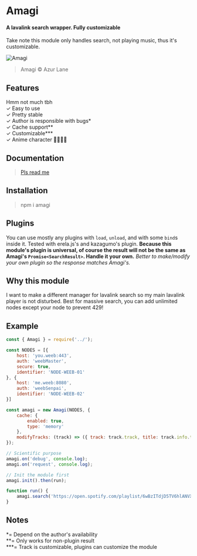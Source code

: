 # Amagi
#### A lavalink search wrapper. Fully customizable
Take note this module only handles search, not playing music, thus it's customizable. 

![Amagi](https://i.imgur.com/4ZefZpU.png)
> Amagi © Azur Lane

## Features
Hmm not much tbh   
✓ Easy to use  
✓ Pretty stable  
✓ Author is responsible with bugs*   
✓ Cache support**   
✓ Customizable***   
✓ Anime character 💖💖💖💖

## Documentation
> [Pls read me](https://takiyo0.github.io/Amagi)

## Installation
> npm i amagi

## Plugins
You can use mostly any plugins with `load`, `unload`, and with some `bind`s inside it. Tested with erela.js's and kazagumo's plugin. **Because this module's plugin is universal, of course the result will not be the same as Amagi's `Promise<SearchResult>`. Handle it your own.** _Better to make/modify your own plugin so the response matches Amagi's._

## Why this module
I want to make a different manager for lavalink search so my main lavalink player is not disturbed. Best for massive search, you can add unlimited nodes except your node to prevent 429!

## Example
```js
const { Amagi } = require('../');

const NODES = [{
    host: 'you.weeb:443',
    auth: 'weebMaster',
    secure: true,
    identifier: 'NODE-WEEB-01'
}, {
    host: 'me.weeb:8080',
    auth: 'weebSenpai',
    identifier: 'NODE-WEEB-02'
}]

const amagi = new Amagi(NODES, {
    cache: {
        enabled: true,
        type: 'memory'
    },
    modifyTracks: (track) => ({ track: track.track, title: track.info.title })
});

// Scientific purpose
amagi.on('debug', console.log);
amagi.on('request', console.log);

// Init the module first
amagi.init().then(run);

function run() {
    amagi.search('https://open.spotify.com/playlist/6wBzITdjD5TV6hlANVXCPQ?si=b0732558348a46ef', { engine: 'youtubeMusic' }).then(r => console.log(r)).catch(e => console.log(e));
}
```

## Notes
*= Depend on the author's availability   
**= Only works for non-plugin result    
***= Track is customizable, plugins can customize the module